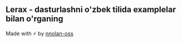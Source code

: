 ## Lerax - dasturlashni o'zbek tilida examplelar bilan o'rganing

Made with ⚡️ by [nnolan-oss](https://github.com/nnolan-oss)